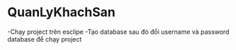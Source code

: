 # QuanLyKhachSan
-Chạy project trên esclipe
-Tạo database sau đó đổi username và password database để chạy project
